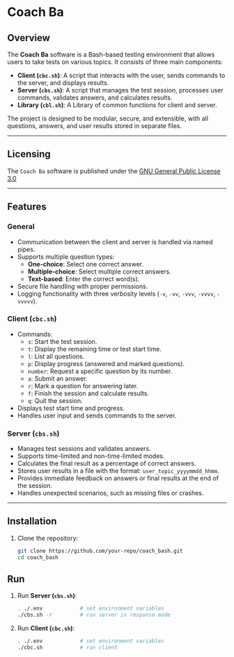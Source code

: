 # Coach Ba

## Overview

The **Coach Ba** software is a Bash-based testing environment that allows users to take tests on various topics. It consists of three main components:

- **Client (`cbc.sh`)**: A script that interacts with the user, sends commands to the server, and displays results.
- **Server (`cbs.sh`)**: A script that manages the test session, processes user commands, validates answers, and calculates results.
- **Library (`cbl.sh`)**: A Library of common functions for client and server.

The project is designed to be modular, secure, and extensible, with all questions, answers, and user results stored in separate files.

---

## Licensing

The `Coach Ba` software is published under the [GNU General Public License 3.0](https://www.gnu.org/licenses/gpl-3.0.en.html)

---

## Features

### General

- Communication between the client and server is handled via named pipes.
- Supports multiple question types:
  - **One-choice**: Select one correct answer.
  - **Multiple-choice**: Select multiple correct answers.
  - **Text-based**: Enter the correct word(s).
- Secure file handling with proper permissions.
- Logging functionality with three verbosity levels (`-v`, `-vv`, `-vvv`, `-vvvv`, `-vvvvv`).

### Client (`cbc.sh`)

- Commands:
  - `s`: Start the test session.
  - `t`: Display the remaining time or test start time.
  - `l`: List all questions.
  - `p`: Display progress (answered and marked questions).
  - `number`: Request a specific question by its number.
  - `a`: Submit an answer.
  - `r`: Mark a question for answering later.
  - `f`: Finish the session and calculate results.
  - `q`: Quit the session.
- Displays test start time and progress.
- Handles user input and sends commands to the server.

### Server (`cbs.sh`)

- Manages test sessions and validates answers.
- Supports time-limited and non-time-limited modes.
- Calculates the final result as a percentage of correct answers.
- Stores user results in a file with the format: `user_topic_yyyymmdd_hhmm`.
- Provides immediate feedback on answers or final results at the end of the session.
- Handles unexpected scenarios, such as missing files or crashes.

---

## Installation

1. Clone the repository:

   ```bash
   git clone https://github.com/your-repo/coach_bash.git
   cd coach_bash
   ```

## Run

1. Run **Server (`cbs.sh`)**:

    ```bash
    . ./.env            # set environment variables
    ./cbs.sh -r         # run server in response mode
    ```

2. Run **Client (`cbc.sh`)**:

    ```bash
    . ./.env            # set environment variables
    ./cbc.sh            # run client
    ```
